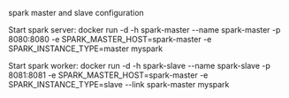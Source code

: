 spark master and slave configuration

Start spark server:
docker run -d -h spark-master --name spark-master -p 8080:8080 -e SPARK_MASTER_HOST=spark-master -e SPARK_INSTANCE_TYPE=master myspark

Start spark worker:
docker run -d -h spark-slave --name spark-slave -p 8081:8081 -e SPARK_MASTER_HOST=spark-master -e SPARK_INSTANCE_TYPE=slave --link spark-master myspark
